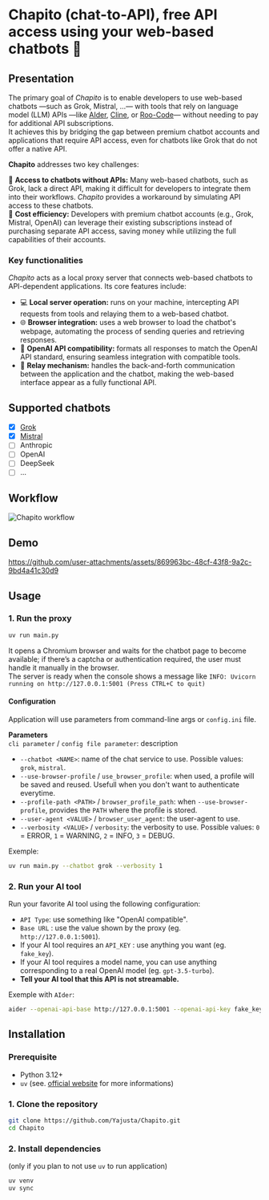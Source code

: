 # Chapito (chat-to-API), free API access using your web-based chatbots 🤖

## Presentation

The primary goal of *Chapito* is to enable developers to use web-based chatbots —such as Grok, Mistral, ...— with tools that rely on language model (LLM) APIs —like [AIder](https://aider.chat/), [Cline](https://github.com/cline/cline), or [Roo-Code](https://github.com/RooVetGit/Roo-Code)— without needing to pay for additional API subscriptions.  
It achieves this by bridging the gap between premium chatbot accounts and applications that require API access, even for chatbots like Grok that do not offer a native API.  
  
**Chapito** addresses two key challenges:  
  
🔌 **Access to chatbots without APIs:** Many web-based chatbots, such as Grok, lack a direct API, making it difficult for developers to integrate them into their workflows. *Chapito* provides a workaround by simulating API access to these chatbots.  
💸 **Cost efficiency:** Developers with premium chatbot accounts (e.g., Grok, Mistral, OpenAI) can leverage their existing subscriptions instead of purchasing separate API access, saving money while utilizing the full capabilities of their accounts.  

### Key functionalities

*Chapito* acts as a local proxy server that connects web-based chatbots to API-dependent applications. Its core features include:  

- 💻 **Local server operation:** runs on your machine, intercepting API requests from tools and relaying them to a web-based chatbot.
- 🌐 **Browser integration:** uses a web browser to load the chatbot's webpage, automating the process of sending queries and retrieving responses.
- 🧩 **OpenAI API compatibility:** formats all responses to match the OpenAI API standard, ensuring seamless integration with compatible tools.
- 🔗 **Relay mechanism:** handles the back-and-forth communication between the application and the chatbot, making the web-based interface appear as a fully functional API.

## Supported chatbots

- [x] [Grok](https://grok.com/)
- [x] [Mistral](https://chat.mistral.ai/chat)
- [ ] Anthropic
- [ ] OpenAI
- [ ] DeepSeek
- [ ] ...

## Workflow

![Chapito workflow](https://github.com/user-attachments/assets/afde0d72-3e43-4d1f-8ffc-b675897a33af)

## Demo

https://github.com/user-attachments/assets/869963bc-48cf-43f8-9a2c-9bd4a41c30d9

## Usage

### 1. Run the proxy

```bash
uv run main.py
```

It opens a Chromium browser and waits for the chatbot page to become available; if there’s a captcha or authentication required, the user must handle it manually in the browser.  
The server is ready when the console shows a message like `INFO: Uvicorn running on http://127.0.0.1:5001 (Press CTRL+C to quit)`  

#### Configuration

Application will use parameters from command-line args or `config.ini` file.

**Parameters**  
`cli parameter` / `config file parameter`: description  

- `--chatbot <NAME>`: name of the chat service to use. Possible values: `grok`, `mistral`.
- `--use-browser-profile` / `use_browser_profile`: when used, a profile will be saved and reused. Usefull when you don't want to authenticate everytime.
- `--profile-path <PATH>` / `browser_profile_path`: when `--use-browser-profile`, provides the `PATH` where the profile is stored.
- `--user-agent <VALUE>` / `browser_user_agent`: the user-agent to use.
- `--verbosity <VALUE>` / `verbosity`: the verbosity to use. Possible values: `0` = ERROR, `1` = WARNING, `2` = INFO, `3` = DEBUG.

Exemple:  

```bash
uv run main.py --chatbot grok --verbosity 1
```

### 2. Run your AI tool

Run your favorite AI tool using the following configuration:  

- `API Type`: use something like "OpenAI compatible".
- `Base URL` : use the value shown by the proxy (eg. `http://127.0.0.1:5001`).
- If your AI tool requires an `API_KEY` : use anything you want (eg. `fake_key`).
- If your AI tool requires a model name, you can use anything corresponding to a real OpenAI model (eg. `gpt-3.5-turbo`).
- **Tell your AI tool that this API is not streamable.**

Exemple with `AIder`:

```bash
aider --openai-api-base http://127.0.0.1:5001 --openai-api-key fake_key --model gpt-3.5-turbo --no-stream
```

## Installation

### Prerequisite

- Python 3.12+
- `uv` (see. [official website](https://docs.astral.sh/uv/getting-started/installation/) for more informations)

### 1. Clone the repository

```bash
git clone https://github.com/Yajusta/Chapito.git
cd Chapito
```

### 2. Install dependencies

(only if you plan to not use `uv` to run application)

```bash
uv venv
uv sync
```
